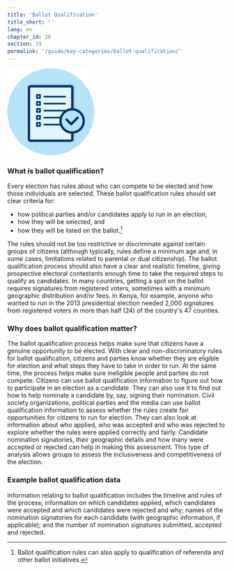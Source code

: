 ```yaml
---
title: 'Ballot Qualification'
title_short: ''
lang: en
chapter_id: 26
section: 19
permalink: '/guide/key-categories/ballot-qualification/'
---
```


![Ballot Qualification](/assets/images/inventory/categories/ballot-qualification.png)

### What is ballot qualification?

Every election has rules about who can compete to be elected and how those individuals are selected. These ballot qualification rules should set clear criteria for:

- how political parties and/or candidates apply to run in an election,
- how they will be selected, and
- how they will be listed on the ballot.[^1]

The rules should not be too restrictive or discriminate against certain groups of citizens (although typically, rules define a minimum age and, in some cases, limitations related to parental or dual citizenship). The ballot qualification process should also have a clear and realistic timeline, giving prospective electoral contestants enough time to take the required steps to qualify as candidates. In many countries, getting a spot on the ballot requires signatures from registered voters, sometimes with a minimum geographic distribution and/or fees. In Kenya, for example, anyone who wanted to run in the 2013 presidential election needed 2,000 signatures from registered voters in more than half (24) of the country's 47 counties.

### Why does ballot qualification matter?

The ballot qualification process helps make sure that citizens have a genuine opportunity to be elected. With clear and non-discriminatory rules for ballot qualification, citizens and parties know whether they are eligible for election and what steps they have to take in order to run. At the same time, the process helps make sure ineligible people and parties do not compete. Citizens can use ballot qualification information to figure out how to participate in an election as a candidate. They can also use it to find out how to help nominate a candidate by, say, signing their nomination. Civil society organizations, political parties and the media can use ballot qualification information to assess whether the rules create fair opportunities for citizens to run for election. They can also look at information about who applied, who was accepted and who was rejected to explore whether the rules were applied correctly and fairly. Candidate nomination signatories, their geographic details and how many were accepted or rejected can help in making this assessment. This type of analysis allows groups to assess the inclusiveness and competitiveness of the election.

### Example ballot qualification data

Information relating to ballot qualification includes the timeline and rules of the process; information on which candidates applied, which candidates were accepted and which candidates were rejected and why; names of the nomination signatories for each candidate (with geographic information, if applicable); and the number of nomination signatures submitted, accepted and rejected.

[^1]: Ballot qualification rules can also apply to qualification of referenda and other ballot initiatives.
